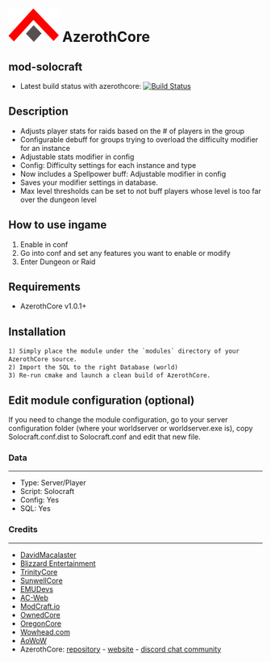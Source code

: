 # ![logo](https://raw.githubusercontent.com/azerothcore/azerothcore.github.io/master/images/logo-github.png) AzerothCore
## mod-solocraft
- Latest build status with azerothcore: [![Build Status](https://github.com/azerothcore/mod-solocraft/workflows/core-build/badge.svg?branch=master&event=push)](https://github.com/azerothcore/mod-solocraft)


## Description

- Adjusts player stats for raids based on the # of players in the group
- Configurable debuff for groups trying to overload the difficulty modifier for an instance
- Adjustable stats modifier in config
- Config: Difficulty settings for each instance and type
- Now includes a Spellpower buff: Adjustable modifier in config
- Saves your modifier settings in database.
- Max level thresholds can be set to not buff players whose level is too far over the dungeon level

## How to use ingame

1. Enable in conf
2. Go into conf and set any features you want to enable or modify
3. Enter Dungeon or Raid

## Requirements

- AzerothCore v1.0.1+


## Installation

```
1) Simply place the module under the `modules` directory of your AzerothCore source. 
2) Import the SQL to the right Database (world)
3) Re-run cmake and launch a clean build of AzerothCore.
```

## Edit module configuration (optional)

If you need to change the module configuration, go to your server configuration folder (where your worldserver or worldserver.exe is), copy Solocraft.conf.dist to Solocraft.conf and edit that new file.

### Data ###
------------------------------------------------------------------------------------------------------------------
- Type: Server/Player
- Script: Solocraft
- Config: Yes
- SQL: Yes

### Credits ###
------------------------------------------------------------------------------------------------------------------
- [DavidMacalaster](https://github.com/DavidMacalaster/Solocraft)
- [Blizzard Entertainment](http://blizzard.com)
- [TrinityCore](https://github.com/TrinityCore/TrinityCore/blob/3.3.5/THANKS)
- [SunwellCore](http://www.azerothcore.org/pages/sunwell.pl/)
- [EMUDevs](https://youtube.com/user/EmuDevs)
- [AC-Web](http://ac-web.org/)
- [ModCraft.io](http://modcraft.io/)
- [OwnedCore](http://ownedcore.com/)
- [OregonCore](https://wiki.oregon-core.net/)
- [Wowhead.com](http://wowhead.com)
- [AoWoW](https://wotlk.evowow.com/)
- AzerothCore: [repository](https://github.com/azerothcore) - [website](http://azerothcore.org/) - [discord chat community](https://discord.gg/PaqQRkd)
